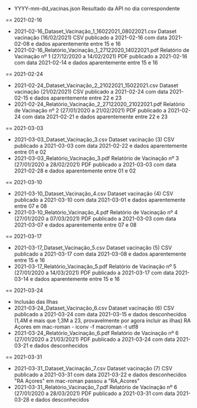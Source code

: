 
- YYYY-mm-dd_vacinas.json
Resultado da API no dia correspondente

== 2021-02-16
- 2021-02-16_Dataset_Vacinação_1_16022021_08022021.csv
Dataset vacinação (16/02/2021)
CSV publicado a 2021-02-16 com data 2021-02-08 e dados aparentemente entre 15 e 16 
- 2021-02-16_Relatório_Vacinação_1_27122020_14022021.pdf
Relatório de Vacinação nº 1 (27/12/2020 a 14/02/2021)
PDF publicado a 2021-02-16 com data 2021-02-14 e dados aparentemente entre 15 e 16

== 2021-02-24
- 2021-02-24_Dataset_Vacinação_2_21022021_15022021.csv
Dataset vacinação (21/02/2021)
CSV publicado a 2021-02-24 com data 2021-02-15 e dados aparentemente entre 22 e 23
- 2021-02-24_Relatório_Vacinação_2_27122020_21022021.pdf
Relatório de Vacinação nº 2 (27/01/2020 a 21/02/2021)
PDF publicado a 2021-02-24 com data 2021-02-21 e dados aparentemente entre 22 e 23

== 2021-03-03
- 2021-03-03_Dataset_Vacinação_3.csv
Dataset vacinação (3)
CSV publicado a 2021-03-03 com data 2021-02-22 e dados aparentemente entre 01 e 02
- 2021-03-03_Relatório_Vacinação_3.pdf
Relatório de Vacinação nº 3 (27/01/2020 a 28/02/2021)
PDF publicado a 2021-03-03 com data 2021-02-28 e dados aparentemente entre 01 e 02

== 2021-03-10
- 2021-03-10_Dataset_Vacinação_4.csv
Dataset vacinação (4)
CSV publicado a 2021-03-10 com data 2021-03-01 e dados aparentemente entre 07 e 08
- 2021-03-10_Relatório_Vacinação_4.pdf
Relatório de Vacinação nº 4 (27/01/2020 a 07/03/2021)
PDF publicado a 2021-03-03 com data 2021-03-07 e dados aparentemente entre 07 e 08

== 2021-03-17
- 2021-03-17_Dataset_Vacinação_5.csv
Dataset vacinação (5)
CSV publicado a 2021-03-17 com data 2021-03-08 e dados aparentemente entre 15 e 16
- 2021-03-17_Relatório_Vacinação_5.pdf
Relatório de Vacinação nº 5 (27/01/2020 a 14/03/2021)
PDF publicado a 2021-03-17 com data 2021-03-14 e dados aparentemente entre 15 e 16

== 2021-03-24
- Inclusão das Ilhas
- 2021-03-24_Dataset_Vacinação_6.csv
Dataset vacinação (6)
CSV publicado a 2021-03-24 com data 2021-03-15 e dados desconhecidos
(1,4M é mais que 1,3M a 23, provavelmente por agora incluir as ilhas)
RA Açores em mac-roman - iconv -f macroman  -t utf8 
- 2021-03-24_Relatório_Vacinação_6.pdf
Relatório de Vacinação nº 6 (27/01/2020 a 21/03/2021)
PDF publicado a 2021-03-24 com data 2021-03-21 e dados desconhecidos

== 2021-03-31
- 2021-03-31_Dataset_Vacinação_7.csv
Dataset vacinação (7)
CSV publicado a 2021-03-31 com data 2021-03-22 e dados desconhecidos
"RA Açores" em mac-roman passou a "RA_Acores"
- 2021-03-31_Relatório_Vacinação_7.pdf
Relatório de Vacinação nº 6 (27/01/2020 a 28/03/2021)
PDF publicado a 2021-03-31 com data 2021-03-28 e dados desconhecidos



